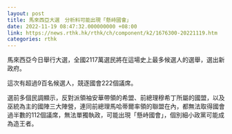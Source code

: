 ```yaml
---
layout: post
title: 馬來西亞大選　分析料可能出現「懸峙國會」
date: 2022-11-19 08:47:32.000000000 +08:00
link: https://news.rthk.hk/rthk/ch/component/k2/1676300-20221119.htm
categories: rthk
---
```


馬來西亞今日舉行大選，全國2117萬選民將在這場史上最多候選人的選舉，選出新政府。

這次有超過9百名候選人，競逐國會222個議席。

選前多個民調顯示，反對派領袖安華帶領的希盟、前總理穆希丁所屬的國盟，以及巫統為主的國陣三大陣營，連同前總理馬哈蒂爾率領的聯盟在內，都無法取得國會過半數的112個議席，無法單獨執政，可能出現「懸峙國會」，個別細小政黨可能成為造王者。
